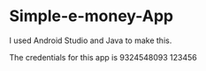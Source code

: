 # Simple-e-money-App
I used Android Studio and Java to make this.

The credentials for this app is
9324548093
123456
